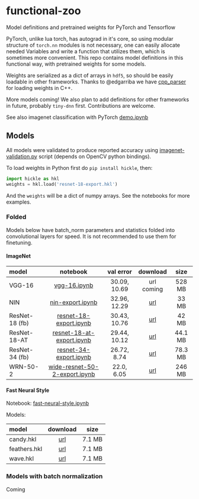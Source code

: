 functional-zoo
==============

Model definitions and pretrained weights for PyTorch and Tensorflow

PyTorch, unlike lua torch, has autograd in it's core, so using modular
structure of `torch.nn` modules is not necessary, one can easily allocate
needed Variables and write a function that utilizes them, which is sometimes
more convenient. This repo contains model definitions in this functional way,
with pretrained weights for some models.

Weights are serialized as a dict of arrays in `hdf5`, so should be easily
loadable in other frameworks. Thanks to @edgarriba we have [cpp_parser](cpp_parser) for
loading weights in C++.

More models coming! We also plan to add definitions for other frameworks
in future, probably `tiny-dnn` first. Contributions are welcome.

See also imagenet classification with PyTorch [demo.ipynb](demo.ipynb)


## Models

All models were validated to produce reported accuracy using
[imagenet-validation.py](imagenet-validation.py) script (depends on
OpenCV python bindings).

To load weights in Python first do `pip install hickle`, then:

```python
import hickle as hkl
weights = hkl.load('resnet-18-export.hkl')
```

And the `weights` will be a dict of numpy arrays. See the notebooks for more
examples.


### Folded

Models below have batch_norm parameters and statistics folded into convolutional
layers for speed. It is not recommended to use them for finetuning.

#### ImageNet

| model | notebook | val error | download | size |
|:------|:--------:|:--------:|:--------:|:----:|
| VGG-16 | [vgg-16.ipynb](vgg-16.ipynb) | 30.09, 10.69 | url coming | 528 MB |
| NIN | [nin-export.ipynb](nin-export.ipynb) | 32.96, 12.29 | [url](https://s3.amazonaws.com/pytorch/h5models/nin-export.hkl) | 33 MB |
| ResNet-18 (fb) | [resnet-18-export.ipynb](resnet-18-export.ipynb) | 30.43, 10.76 | [url](https://s3.amazonaws.com/pytorch/h5models/resnet-18-export.hkl) | 42 MB |
| ResNet-18-AT | [resnet-18-at-export.ipynb](resnet-18-at-export.ipynb) | 29.44, 10.12 | [url](https://www.dropbox.com/s/z092wmrgyqn4ys5/resnet-18-at-export.hkl?dl=0) | 44.1 MB |
| ResNet-34 (fb) | [resnet-34-export.ipynb](resnet-34-export.ipynb) | 26.72, 8.74 | [url](https://s3.amazonaws.com/pytorch/h5models/resnet-34-export.hkl) | 78.3 MB |
| WRN-50-2 | [wide-resnet-50-2-export.ipynb](wide-resnet-50-2-export.ipynb) | 22.0, 6.05 | [url](https://s3.amazonaws.com/pytorch/h5models/wide-resnet-50-2-export.hkl) | 246 MB |


#### Fast Neural Style

Notebook: [fast-neural-style.ipynb](fast-neural-style.ipynb)

Models:

| model | download | size |
|:------|:--------:|:----:|
| candy.hkl | [url](https://s3.amazonaws.com/pytorch/h5models/fast-neural-style/candy.hkl) | 7.1 MB |
| feathers.hkl | [url](https://s3.amazonaws.com/pytorch/h5models/fast-neural-style/feathers.hkl) | 7.1 MB |
| wave.hkl | [url](https://s3.amazonaws.com/pytorch/h5models/fast-neural-style/wave.hkl) | 7.1 MB |


### Models with batch normalization

Coming

